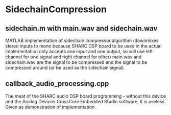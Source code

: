 # SidechainCompression

## sidechain.m with main.wav and sidechain.wav
MATLAB implementation of sidechain compressor algorithm
(downmixes stereo inputs to mono because SHARC DSP board
to be used in the actual implementation only accepts one
input and one output, so will use left channel for one
signal and right channel for other)
main.wav and sidechain.wav are the signal to be compressed
and the signal to be compressed around (or be used as the
sidechain signal)

## callback_audio_processing.cpp
The meat of the SHARC audio DSP board programming - without
this device and the Analog Devices CrossCore Embedded Studio
software, it is useless. Given as demonstration of implementation.

